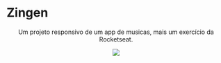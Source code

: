 # Zingen

<div align="center">
<p>
 Um projeto responsivo de um app de musicas, mais um exercício da Rocketseat.
</p> 
  <img src=https://github.com/user-attachments/assets/b8b547ba-69f4-49de-b495-9e42ae19f770
="800">
</div>

